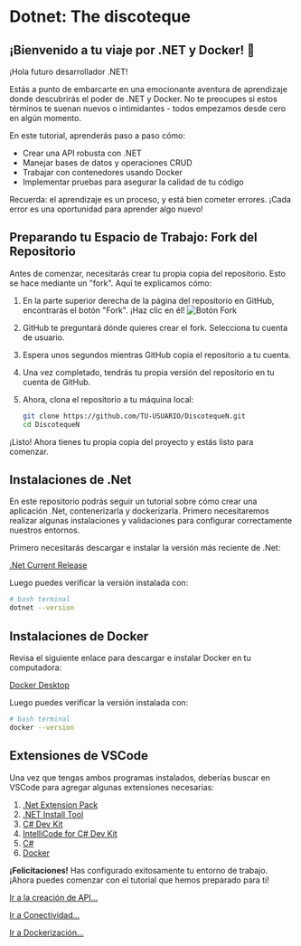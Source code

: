 # Dotnet: The discoteque

## ¡Bienvenido a tu viaje por .NET y Docker! 🚀

¡Hola futuro desarrollador .NET! 

Estás a punto de embarcarte en una emocionante aventura de aprendizaje donde descubrirás el poder de .NET y Docker. No te preocupes si estos términos te suenan nuevos o intimidantes - todos empezamos desde cero en algún momento.

En este tutorial, aprenderás paso a paso cómo:
- Crear una API robusta con .NET
- Manejar bases de datos y operaciones CRUD
- Trabajar con contenedores usando Docker
- Implementar pruebas para asegurar la calidad de tu código

Recuerda: el aprendizaje es un proceso, y está bien cometer errores. ¡Cada error es una oportunidad para aprender algo nuevo!

## Preparando tu Espacio de Trabajo: Fork del Repositorio

Antes de comenzar, necesitarás crear tu propia copia del repositorio. Esto se hace mediante un "fork". Aquí te explicamos cómo:

1. En la parte superior derecha de la página del repositorio en GitHub, encontrarás el botón "Fork". ¡Haz clic en él!
   ![Botón Fork](https://docs.github.com/assets/cb-23088/images/help/repository/fork_button.png)

2. GitHub te preguntará dónde quieres crear el fork. Selecciona tu cuenta de usuario.

3. Espera unos segundos mientras GitHub copia el repositorio a tu cuenta.

4. Una vez completado, tendrás tu propia versión del repositorio en tu cuenta de GitHub.

5. Ahora, clona el repositorio a tu máquina local:
   ```bash
   git clone https://github.com/TU-USUARIO/DiscotequeN.git
   cd DiscotequeN
   ```

¡Listo! Ahora tienes tu propia copia del proyecto y estás listo para comenzar.

## Instalaciones de .Net

En este repositorio podrás seguir un tutorial sobre cómo crear una aplicación .Net, contenerizarla y dockerizarla.
Primero necesitaremos realizar algunas instalaciones y validaciones para configurar correctamente nuestros entornos.

Primero necesitarás descargar e instalar la versión más reciente de .Net:

[.Net Current Release](https://dotnet.microsoft.com/en-us/download)

Luego puedes verificar la versión instalada con:

```bash
# bash terminal
dotnet --version
```

## Instalaciones de Docker

Revisa el siguiente enlace para descargar e instalar Docker en tu computadora:

[Docker Desktop](https://www.docker.com/)

Luego puedes verificar la versión instalada con:

```bash
# bash terminal
docker --version
```

## Extensiones de VSCode

Una vez que tengas ambos programas instalados, deberías buscar en VSCode para agregar algunas extensiones necesarias:

1. [.Net Extension Pack](https://marketplace.visualstudio.com/items?itemName=ms-dotnettools.vscode-dotnet-pack)
2. [.NET Install Tool](https://marketplace.visualstudio.com/items?itemName=ms-dotnettools.vscode-dotnet-runtime)
3. [C# Dev Kit](https://marketplace.visualstudio.com/items?itemName=ms-dotnettools.csdevkit)
4. [IntelliCode for C# Dev Kit](https://marketplace.visualstudio.com/items?itemName=ms-dotnettools.vscodeintellicode-csharp)
5. [C#](https://marketplace.visualstudio.com/items?itemName=ms-dotnettools.csharp)
6. [Docker](https://marketplace.visualstudio.com/items?itemName=ms-azuretools.vscode-docker)

**¡Felicitaciones!** Has configurado exitosamente tu entorno de trabajo. ¡Ahora puedes comenzar con el tutorial que hemos preparado para ti!

[Ir a la creación de API...](Tutorial/CreateAPI.md)

[Ir a Conectividad...](Tutorial/EF-Connectivity.md)

[Ir a Dockerización...](Tutorial/Docker.md)